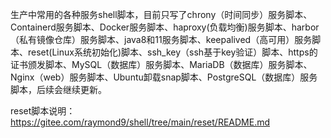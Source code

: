生产中常用的各种服务shell脚本，目前只写了chrony（时间同步）服务脚本、Containerd服务脚本、Docker服务脚本、haproxy(负载均衡)服务脚本、harbor（私有镜像仓库）服务脚本、java8和11服务脚本、keepalived（高可用）服务脚本、reset(Linux系统初始化)脚本、ssh_key（ssh基于key验证）脚本、https的证书颁发脚本、MySQL（数据库）服务脚本、MariaDB（数据库）服务脚本、Nginx（web）服务脚本、Ubuntu卸载snap脚本、PostgreSQL（数据库）服务脚本，后续会继续更新。

reset脚本说明：https://gitee.com/raymond9/shell/tree/main/reset/README.md
